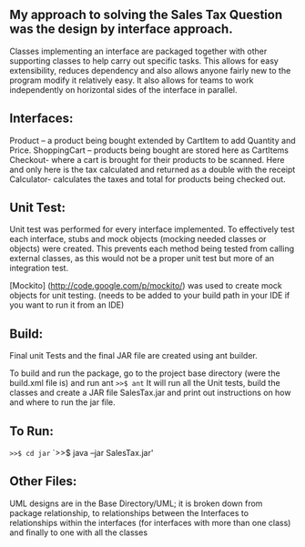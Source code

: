 ## My approach to solving the Sales Tax Question was the design by interface approach. 
Classes implementing an interface are packaged together with other supporting classes 
to help carry out specific tasks. This allows for easy extensibility, reduces dependency 
and also allows anyone fairly new to the program modify it relatively easy.
It also allows for teams to work independently on horizontal sides of the interface in parallel.

## Interfaces:
Product – a product being bought extended by CartItem to add Quantity and Price.
ShoppingCart – products being bought are stored here as CartItems 
Checkout- where a cart is brought for their products to be scanned. Here and only here is 
the tax calculated and returned as a double with the receipt
Calculator- calculates the taxes and total for products being checked out.

## Unit Test:
Unit test was performed for every interface implemented. To effectively test each interface, 
stubs and mock objects (mocking needed classes or objects) were created. This prevents each 
method being tested from calling external classes, as this would not be a proper unit test 
but more of an integration test.

[Mockito] (http://code.google.com/p/mockito/) was used to create mock objects for unit testing.
(needs to be added to your build path in your IDE if you want to run it from an IDE)

## Build:
Final unit Tests and the final JAR file are created using ant builder. 

To build and run the package, go to the project base directory (were the build.xml file is) and run ant
`>>$ ant`
It will run all the Unit tests, build the classes and create a JAR file SalesTax.jar and print out instructions on how and where to run the jar file.

## To Run:
`>>$ cd jar`
`>>$ java –jar SalesTax.jar'

## Other Files:
UML designs are in the Base Directory/UML; it is broken down from package relationship, to relationships between the Interfaces
to relationships within the interfaces (for interfaces with more than one class) and finally to one with all the classes
